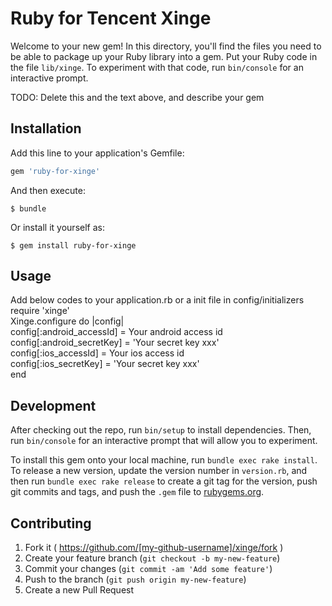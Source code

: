 # Ruby for Tencent Xinge

Welcome to your new gem! In this directory, you'll find the files you need to be able to package up your Ruby library into a gem. Put your Ruby code in the file `lib/xinge`. To experiment with that code, run `bin/console` for an interactive prompt.

TODO: Delete this and the text above, and describe your gem

## Installation

Add this line to your application's Gemfile:

```ruby
gem 'ruby-for-xinge'
```

And then execute:

    $ bundle

Or install it yourself as:

    $ gem install ruby-for-xinge

## Usage

Add below codes to your application.rb or a init file in config/initializers
    require 'xinge'   
    Xinge.configure do |config|    
      config[:android_accessId] = Your android access id    
      config[:android_secretKey] = 'Your secret key xxx'     
      config[:ios_accessId] = Your ios access id    
      config[:ios_secretKey] = 'Your secret key xxx'    
    end   


## Development

After checking out the repo, run `bin/setup` to install dependencies. Then, run `bin/console` for an interactive prompt that will allow you to experiment.

To install this gem onto your local machine, run `bundle exec rake install`. To release a new version, update the version number in `version.rb`, and then run `bundle exec rake release` to create a git tag for the version, push git commits and tags, and push the `.gem` file to [rubygems.org](https://rubygems.org).

## Contributing

1. Fork it ( https://github.com/[my-github-username]/xinge/fork )
2. Create your feature branch (`git checkout -b my-new-feature`)
3. Commit your changes (`git commit -am 'Add some feature'`)
4. Push to the branch (`git push origin my-new-feature`)
5. Create a new Pull Request
